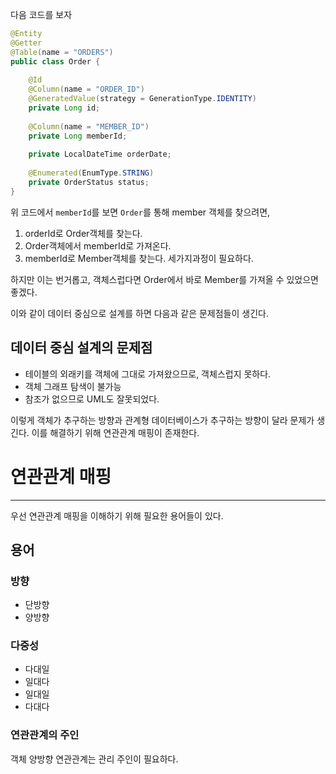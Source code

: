 다음 코드를 보자
```java
@Entity  
@Getter  
@Table(name = "ORDERS")  
public class Order {  
  
    @Id  
    @Column(name = "ORDER_ID")  
    @GeneratedValue(strategy = GenerationType.IDENTITY)  
    private Long id;  
  
    @Column(name = "MEMBER_ID")  
    private Long memberId;  
  
    private LocalDateTime orderDate;  
  
    @Enumerated(EnumType.STRING)  
    private OrderStatus status;  
}
```
위 코드에서 `memberId`를 보면 `Order`를 통해 member 객체를 찾으려면,
1. orderId로 Order객체를 찾는다.
2. Order객체에서 memberId로 가져온다.
3. memberId로 Member객체를 찾는다.
세가지과정이 필요하다.

하지만 이는 번거롭고, 객체스럽다면 Order에서 바로 Member를 가져올 수 있었으면 좋겠다.

이와 같이 데이터 중심으로 설계를 하면 다음과 같은 문제점들이 생긴다.
## 데이터 중심 설계의 문제점
* 테이블의 외래키를 객체에 그대로 가져왔으므로, 객체스럽지 못하다.
* 객체 그래프 탐색이 불가능
* 참조가 없으므로 UML도 잘못되었다. 

이렇게 객체가 추구하는 방향과 관계형 데이터베이스가 추구하는 방향이 달라 문제가 생긴다.
이를 해결하기 위해 연관관계 매핑이 존재한다.




# 연관관계 매핑
---
우선 연관관계 매핑을 이해하기 위해 필요한 용어들이 있다.
## 용어
### 방향
* 단방향
* 양방향
### 다중성
* 다대일
* 일대다
* 일대일
* 다대다
### 연관관계의 주인
객체 양방향 연관관계는 관리 주인이 필요하다.